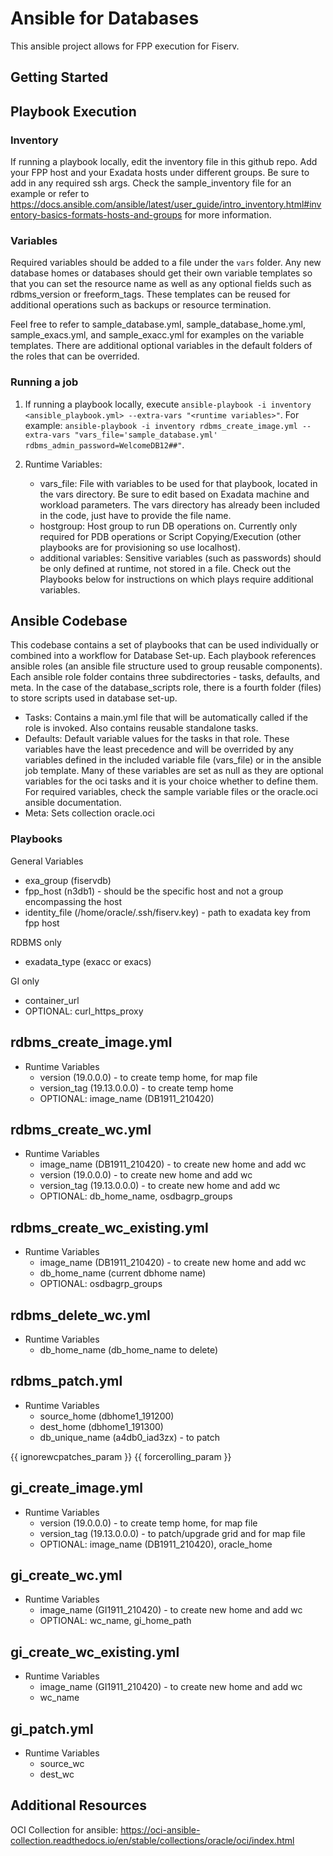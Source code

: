 # Ansible for Databases

This ansible project allows for FPP execution for Fiserv. 

## Getting Started

## Playbook Execution

### Inventory

If running a playbook locally, edit the inventory file in this github repo. Add your FPP host and your Exadata hosts under different groups. Be sure to add in any required ssh args. Check the sample_inventory file for an example or refer to https://docs.ansible.com/ansible/latest/user_guide/intro_inventory.html#inventory-basics-formats-hosts-and-groups for more information. 

### Variables

Required variables should be added to a file under the `vars` folder. Any new database homes or databases should get their own variable templates so that you can set the resource name as well as any optional fields such as rdbms_version or freeform_tags. These templates can be reused for additional operations such as backups or resource termination. 

Feel free to refer to sample_database.yml, sample_database_home.yml, sample_exacs.yml, and sample_exacc.yml for examples on the variable templates. There are additional optional variables in the default folders of the roles that can be overrided. 

### Running a job

1. If running a playbook locally, execute `ansible-playbook -i inventory <ansible_playbook.yml> --extra-vars "<runtime variables>"`. For example: `ansible-playbook -i inventory rdbms_create_image.yml --extra-vars "vars_file='sample_database.yml' rdbms_admin_password=WelcomeDB12##"`.

2. Runtime Variables:
    - vars_file: File with variables to be used for that playbook, located in the vars directory. Be sure to edit based on Exadata machine and workload parameters. The vars directory has already been included in the code, just have to provide the file name. 
    - hostgroup: Host group to run DB operations on. Currently only required for PDB operations or Script Copying/Execution (other playbooks are for provisioning so use localhost).
    - additional variables: Sensitive variables (such as passwords) should be only defined at runtime, not stored in a file. Check out the Playbooks below for instructions on which plays require additional variables.


## Ansible Codebase

This codebase contains a set of playbooks that can be used individually or combined into a workflow for Database Set-up. Each playbook references ansible roles (an ansible file structure used to group reusable components). Each ansible role folder contains three subdirectories - tasks, defaults, and meta. In the case of the database_scripts role, there is a fourth folder (files) to store scripts used in database set-up.

- Tasks: Contains a main.yml file that will be automatically called if the role is invoked. Also contains reusable standalone tasks.
- Defaults: Default variable values for the tasks in that role. These variables have the least precedence and will be overrided by any variables defined in the included variable file (vars_file) or in the ansible job template. Many of these variables are set as null as they are optional variables for the oci tasks and it is your choice whether to define them. For required variables, check the sample variable files or the oracle.oci ansible documentation. 
- Meta: Sets collection oracle.oci


### Playbooks

General Variables

- exa_group (fiservdb)
- fpp_host (n3db1) - should be the specific host and not a group encompassing the host
- identity_file (/home/oracle/.ssh/fiserv.key) - path to exadata key from fpp host

RDBMS only
- exadata_type (exacc or exacs)

GI only
- container_url
- OPTIONAL: curl_https_proxy

**rdbms_create_image.yml**
- 
- Runtime Variables
    - version (19.0.0.0) - to create temp home, for map file
    - version_tag (19.13.0.0.0) - to create temp home
    - OPTIONAL: image_name (DB1911_210420)

**rdbms_create_wc.yml**
- 
- Runtime Variables
    - image_name (DB1911_210420) - to create new home and add wc
    - version (19.0.0.0) - to create new home and add wc
    - version_tag (19.13.0.0.0) - to create new home and add wc
    - OPTIONAL: db_home_name, osdbagrp_groups

**rdbms_create_wc_existing.yml**
- 
- Runtime Variables
    - image_name (DB1911_210420) - to create new home and add wc
    - db_home_name (current dbhome name)
    - OPTIONAL: osdbagrp_groups

**rdbms_delete_wc.yml**
- 
- Runtime Variables
    - db_home_name (db_home_name to delete)

**rdbms_patch.yml**
- 
- Runtime Variables
    - source_home (dbhome1_191200)
    - dest_home (dbhome1_191300)
    - db_unique_name (a4db0_iad3zx) - to patch

{{ ignorewcpatches_param }} {{ forcerolling_param }}    

**gi_create_image.yml**
- 
- Runtime Variables
    - version (19.0.0.0) - to create temp home, for map file
    - version_tag (19.13.0.0.0) - to patch/upgrade grid and for map file
    - OPTIONAL: image_name (DB1911_210420), oracle_home

**gi_create_wc.yml**
- 
- Runtime Variables
    - image_name (GI1911_210420) - to create new home and add wc
    - OPTIONAL: wc_name, gi_home_path

**gi_create_wc_existing.yml**
- 
- Runtime Variables
    - image_name (GI1911_210420) - to create new home and add wc
    - wc_name

**gi_patch.yml**
- 
- Runtime Variables
    - source_wc
    - dest_wc


## Additional Resources

OCI Collection for ansible: https://oci-ansible-collection.readthedocs.io/en/stable/collections/oracle/oci/index.html



